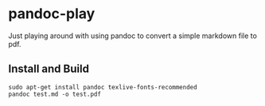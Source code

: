 pandoc-play
===========

Just playing around with using pandoc to convert a simple markdown file to pdf.

Install and Build
-----------------

    sudo apt-get install pandoc texlive-fonts-recommended
    pandoc test.md -o test.pdf
